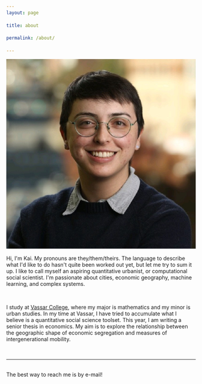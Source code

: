 ```yaml
---
layout: page

title: about

permalink: /about/

---
```



<img class="col one right" src="/img/prof_pic.jpg">

<br/>


Hi, I'm Kai. My pronouns are they/them/theirs. The language to describe what I'd like to do hasn't quite been worked out yet, but let me try to sum it up. I like to call myself an aspiring quantitative urbanist, or computational social scientist. I'm passionate about cities, economic geography, machine learning, and complex systems.

<br/>

I study at <a href="https://vassar.edu">Vassar College</a>, where my major is mathematics and my minor is urban studies. In my time at Vassar, I have tried to accumulate what I believe is a quantitative social science toolset. This year, I am writing a senior thesis in economics. My aim is to explore the relationship between the geographic shape of economic segregation and measures of intergenerational mobility.




<br/>
<hr/>
<br/>
<span class="contacticon center">
	<a href="mailto:ramatheson@vassar.edu"><i class="fa fa-envelope-square"></i></a>
	<a href="https://github.com/kaimath" target="_blank"><i class="fa fa-github-square"></i></a>
	<a href="https://www.linkedin.com/rkmatheson" target="_blank"><i class="fa fa-linkedin-square"></i></a>
	<a href="https://twitter.com/mathematikai" target="_blank"><i class="fa fa-twitter-square"></i></a>
</span>

<div class="col three caption">
	The best way to reach me is by e-mail!
</div>


